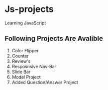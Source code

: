 # Js-projects
Learning JavaScript
<br>
## Following Projects Are Avalible 
1. Color Flipper
2. Counter
3. Review's
4. Resposnsive Nav-Bar
5. Slide Bar
6. Model Project
7. Added Question/Answer Project
